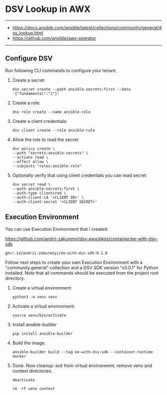# DSV Lookup in AWX

---

- https://docs.ansible.com/ansible/latest/collections/community/general/dsv_lookup.html
- https://github.com/ansible/awx-operator

---

## Configure DSV

Run following CLI commands to configure your tenant.

1. Create a secret:

    ```
    dsv secret create --path ansible-secrets:first --data '{"fundamental":"1"}'
    ```

2. Create a role:

    ```
    dsv role create --name ansible-role
    ```

3. Create a client credentials:

    ```
    dsv client create --role ansible-role
    ```

4. Allow the role to read the secret:

    ```
    dsv policy create \
    --path "secrets:ansible-secrets" \
    --actions read \
    --effect allow \
    --subjects "roles:ansible-role"
    ```

5. Optionally verify that using client credentials you can read secret:

    ```
    dsv secret read \
    --path ansible-secrets:first \
    --auth-type clientcred \
    --auth-client-id '<CLIENT ID>' \
    --auth-client-secret '<CLIENT SECRET>'
    ```

## Execution Environment

You can use Execution Environment that I created:

https://github.com/andrii-zakurenyi/dsv-awx/pkgs/container/ee-with-dsv-sdk

```
ghcr.io/andrii-zakurenyi/ee-with-dsv-sdk:0.1.0
```

Follow next steps to create your own Execution Environment with a "community.general"
collection and a DSV SDK version "v0.0.1" for Python installed. Note that all commands
should be executed from the project root directory.

1. Create a virtual environment:

    ```
    python3 -m venv venv
    ```

2. Activate a virtual environment:

    ```
    source venv/bin/activate
    ```

3. Install ansible-builder

    ```
    pip install ansible-builder
    ```

4. Build the image:

    ```
    ansible-builder build --tag ee-with-dsv-sdk --container-runtime docker
    ```

5. Done. Now cleanup: exit from virtual environemnt, remove venv and context directories.

    ```
    deactivate
    ```

    ```
    rm -rf venv context
    ```
